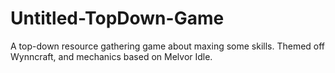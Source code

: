# Untitled-TopDown-Game
 A top-down resource gathering game about maxing some skills. Themed off Wynncraft, and mechanics based on Melvor Idle.
